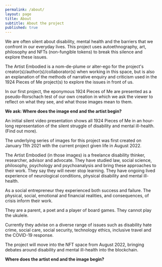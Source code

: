 ```yaml
---
permalink: /about/
layout: page
title: About
subtitle: About the project
published: true
---
```


We are often silent about disability, mental health and the barriers that we confront in our everyday lives. This project uses autoethnography, art, philosophy and NFTs (non-fungible tokens) to break this silence and explore these issues.

The Artist Embodied is a nom-de-plume or alter-ego for the project's creator(s)/author(s)/collaborator(s) when working in this space, but is also an explanation of the methods of narrative enquiry and criticism used in the 1924 Pieces of Me project(s) to explore the issues in front of us.

In our first project, the eponymous 1924 Pieces of Me are presented as a pseudo-Rorschach test of our own creation in which we ask the viewer to reflect on what they see, and what those images mean to them. 

**We ask: Where does the image end and the artist begin?**

An initial silent video presentation shows all 1924 Pieces of Me in an hour-long representation of the silent struggle of disability and mental ill-health. (Find out more).

The underlying series of images for this project was first created on January 11th 2021 with the current project given life in August 2022.

The Artist Embodied (in those images) is a freelance disability thinker, researcher, advisor and advocate. They have studied law, social science, philosophy, psychology and psychoanalysis and bring these approaches to their work. They say they will never stop learning. They have ongoing lived experience of neurological conditions, physical disability and mental ill-health.
 
As a social entrepreneur they experienced both success and failure. The physical, social, emotional and financial realities, and consequences, of crisis inform their work.
 
They are a parent, a poet and a player of board games. They cannot play the ukulele.
 
Currently they advise on a diverse range of issues such as disability hate crime, social care, social security, technology ethics, inclusive travel and the COVID-19 response.

The project will move into the NFT space from August 2022, bringing debates around disability and mental ill-health into the blockchain. 

**Where does the artist end and the image begin?**
